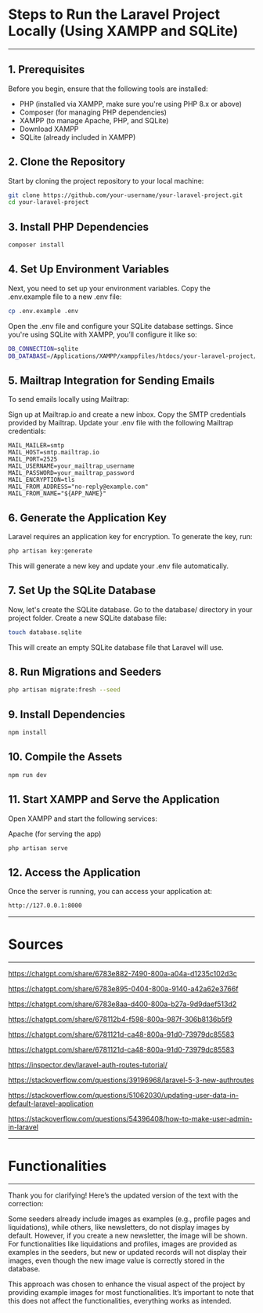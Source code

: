 
# Steps to Run the Laravel Project Locally (Using XAMPP and SQLite)
---
## 1. Prerequisites
Before you begin, ensure that the following tools are installed:

- PHP (installed via XAMPP, make sure you're using PHP 8.x or above)
- Composer (for managing PHP dependencies)
- XAMPP (to manage Apache, PHP, and SQLite)
- Download XAMPP
- SQLite (already included in XAMPP)

## 2. Clone the Repository
Start by cloning the project repository to your local machine:

```bash
git clone https://github.com/your-username/your-laravel-project.git
cd your-laravel-project
```

## 3. Install PHP Dependencies
```bash
composer install
```

## 4. Set Up Environment Variables
Next, you need to set up your environment variables. Copy the .env.example file to a new .env file:
```bash
cp .env.example .env
```
Open the .env file and configure your SQLite database settings. Since you're using SQLite with XAMPP, you’ll configure it like so: 
```bash
DB_CONNECTION=sqlite
DB_DATABASE=/Applications/XAMPP/xamppfiles/htdocs/your-laravel-project/database/database.sqlite
```


## 5. Mailtrap Integration for Sending Emails
To send emails locally using Mailtrap:

Sign up at Mailtrap.io and create a new inbox.
Copy the SMTP credentials provided by Mailtrap.
Update your .env file with the following Mailtrap credentials:
```env
MAIL_MAILER=smtp
MAIL_HOST=smtp.mailtrap.io
MAIL_PORT=2525
MAIL_USERNAME=your_mailtrap_username
MAIL_PASSWORD=your_mailtrap_password
MAIL_ENCRYPTION=tls
MAIL_FROM_ADDRESS="no-reply@example.com"
MAIL_FROM_NAME="${APP_NAME}"
```
## 6. Generate the Application Key
Laravel requires an application key for encryption. To generate the key, run:
```bash
php artisan key:generate
```
This will generate a new key and update your .env file automatically.

## 7. Set Up the SQLite Database
Now, let's create the SQLite database.
Go to the database/ directory in your project folder.
Create a new SQLite database file:
```bash
touch database.sqlite
```
This will create an empty SQLite database file that Laravel will use.

## 8. Run Migrations and Seeders
```bash
php artisan migrate:fresh --seed
```

## 9. Install  Dependencies
```bash
npm install
```

## 10. Compile the Assets
```bash
npm run dev
```

## 11. Start XAMPP and Serve the Application
Open XAMPP and start the following services:

Apache (for serving the app)
```bash
php artisan serve
```

## 12. Access the Application
Once the server is running, you can access your application at:
```bash
http://127.0.0.1:8000
```

---
# Sources 
--- 

https://chatgpt.com/share/6783e882-7490-800a-a04a-d1235c102d3c

https://chatgpt.com/share/6783e895-0404-800a-9140-a42a62e3766f

https://chatgpt.com/share/6783e8aa-d400-800a-b27a-9d9daef513d2

https://chatgpt.com/share/678112b4-f598-800a-987f-306b8136b5f9

https://chatgpt.com/share/6781121d-ca48-800a-91d0-73979dc85583

https://chatgpt.com/share/6781121d-ca48-800a-91d0-73979dc85583

https://inspector.dev/laravel-auth-routes-tutorial/

https://stackoverflow.com/questions/39196968/laravel-5-3-new-authroutes

https://stackoverflow.com/questions/51062030/updating-user-data-in-default-laravel-application

https://stackoverflow.com/questions/54396408/how-to-make-user-admin-in-laravel

---
# Functionalities
--- 

Thank you for clarifying! Here’s the updated version of the text with the correction:

Some seeders already include images as examples (e.g., profile pages and liquidations), while others, like newsletters, do not display images by default. However, if you create a new newsletter, the image will be shown. For functionalities like liquidations and profiles, images are provided as examples in the seeders, but new or updated records will not display their images, even though the new image value is correctly stored in the database.

This approach was chosen to enhance the visual aspect of the project by providing example images for most functionalities. It’s important to note that this does not affect the functionalities, everything works as intended.

